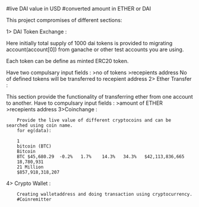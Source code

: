 #live DAI value in USD #converted amount in ETHER or DAI

This project compromises of different sections:

1> DAI Token Exchange :

 Here initially total supply of 1000 dai tokens is provided to migrating account(account[0]) from ganache or other test accounts you are using.
 
 Each token can be define as minted ERC20 token.
 
 Have two compulsary input fields : >no of tokens
                                   >recepients address
 No of defined tokens will be transferred to recepient address
2> Ether Transfer :

 This section provide the functionality of transferring ether from one account to another.
 Have to compulsary input fields : >amount of ETHER
                                   >recepients address
3>Coinchange :

        Provide the live value of different cryptocoins and can be searched using coin name.
        for eg(data):
        
        1
        bitcoin (BTC)
        Bitcoin
        BTC	$45,680.29	-0.2%	1.7%	14.3%	34.3%	$42,113,836,665	
        18,780,931
        21 Million
        $857,918,318,207
4> Crypto Wallet :

        Creating walletaddress and doing transaction using cryptocurrency.
        #Coinremitter